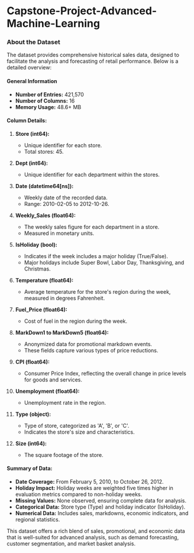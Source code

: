# Capstone-Project-Advanced-Machine-Learning

### About the Dataset

The dataset provides comprehensive historical sales data, designed to facilitate the analysis and forecasting of retail performance. Below is a detailed overview:

#### General Information
- **Number of Entries:** 421,570  
- **Number of Columns:** 16  
- **Memory Usage:** 48.6+ MB  

#### Column Details:
1. **Store (int64):**  
   - Unique identifier for each store.  
   - Total stores: 45.

2. **Dept (int64):**  
   - Unique identifier for each department within the stores.

3. **Date (datetime64[ns]):**  
   - Weekly date of the recorded data.  
   - Range: 2010-02-05 to 2012-10-26.

4. **Weekly_Sales (float64):**  
   - The weekly sales figure for each department in a store.  
   - Measured in monetary units.

5. **IsHoliday (bool):**  
   - Indicates if the week includes a major holiday (True/False).  
   - Major holidays include Super Bowl, Labor Day, Thanksgiving, and Christmas.

6. **Temperature (float64):**  
   - Average temperature for the store's region during the week, measured in degrees Fahrenheit.

7. **Fuel_Price (float64):**  
   - Cost of fuel in the region during the week.

8. **MarkDown1 to MarkDown5 (float64):**  
   - Anonymized data for promotional markdown events.  
   - These fields capture various types of price reductions.

9. **CPI (float64):**  
   - Consumer Price Index, reflecting the overall change in price levels for goods and services.

10. **Unemployment (float64):**  
    - Unemployment rate in the region.

11. **Type (object):**  
    - Type of store, categorized as 'A', 'B', or 'C'.  
    - Indicates the store's size and characteristics.

12. **Size (int64):**  
    - The square footage of the store.

#### Summary of Data:
- **Date Coverage:** From February 5, 2010, to October 26, 2012.  
- **Holiday Impact:** Holiday weeks are weighted five times higher in evaluation metrics compared to non-holiday weeks.  
- **Missing Values:** None observed, ensuring complete data for analysis.  
- **Categorical Data:** Store type (Type) and holiday indicator (IsHoliday).  
- **Numerical Data:** Includes sales, markdowns, economic indicators, and regional statistics.

This dataset offers a rich blend of sales, promotional, and economic data that is well-suited for advanced analysis, such as demand forecasting, customer segmentation, and market basket analysis.
